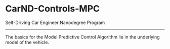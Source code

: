 # CarND-Controls-MPC
Self-Driving Car Engineer Nanodegree Program

---

The basics for the Model Predictive Control Algorithm lie in the underlying model of the vehicle.
